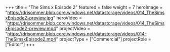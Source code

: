 +++
title = "The Sims x Episode 2"
featured = false
weight = 7
heroImage = "https://drisommer.blob.core.windows.net/datastorage/videos/014_TheSimsxEpisode2-preview.jpg"
heroVideo = "https://drisommer.blob.core.windows.net/datastorage/videos/014_TheSimsxEpisode2-preview.mp4"
projectVideo = "https://drisommer.blob.core.windows.net/datastorage/videos/014-TheSimsxEpisode2.mp4"
projectType = ["Commercial"]
projectRole = ["Editor"]
+++
